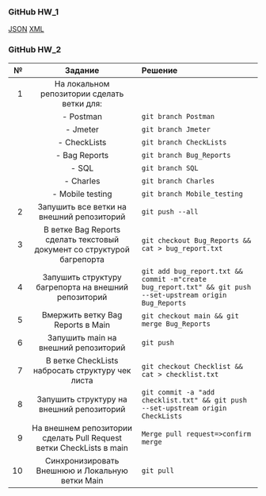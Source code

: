 ### GitHub HW_1
[JSON](https://github.com/vikadedovich/JSON.git)
[XML](https://github.com/vikadedovich/XML.git)

### GitHub HW_2

|№|Задание|Решение|
|-:|:-:|:-|
|1|На локальном репозитории сделать ветки для:||
||- Postman|`git branch Postman`|
||- Jmeter|`git branch Jmeter`|
||- CheckLists|`git branch CheckLists`|
||- Bag Reports|`git branch Bug_Reports`|
||- SQL|`git branch SQL`|
||- Charles|`git branch Charles`|
||- Mobile testing|`git branch Mobile_testing`|
|2|Запушить все ветки на внешний репозиторий| `git push --all`|
|3|В ветке Bag Reports сделать текстовый документ со структурой багрепорта|`git checkout Bug_Reports && cat > bug_report.txt`|
|4|Запушить структуру багрепорта на внешний репозиторий|`git add bug_report.txt && commit -m"create bug_report.txt" && git push --set-upstream origin Bug_Reports`|
|5|Вмержить ветку Bag Reports в Main|`git checkout main && git merge Bug_Reports`|
|6|Запушить main на внешний репозиторий|`git push`|
|7|В ветке CheckLists набросать структуру чек листа|`git checkout Checklist && cat > checklist.txt`|
|8|Запушить структуру на внешний репозиторий|`git commit -a "add checklist.txt" && git push --set-upstream origin CheckLists`|
|9|На внешнем репозитории сделать Pull Request ветки CheckLists в main|`Merge pull request=>confirm merge`|
|10|Синхронизировать Внешнюю и Локальную ветки Main|`git pull`|

